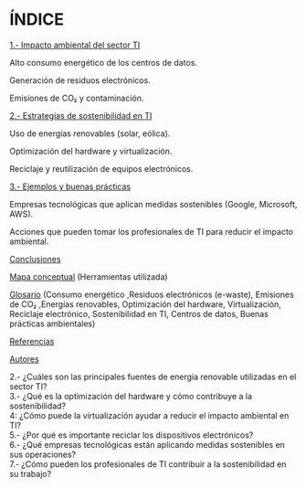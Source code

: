 # ÍNDICE  

[1.- Impacto ambiental del sector TI](1.Impacto.md)

Alto consumo energético de los centros de datos.

Generación de residuos electrónicos.

Emisiones de CO₂ y contaminación.

[2.- Estrategias de sostenibilidad en TI](2.Estrategias.md)

Uso de energías renovables (solar, eólica).

Optimización del hardware y virtualización.

Reciclaje y reutilización de equipos electrónicos.

[3.- Ejemplos y buenas prácticas](3.Ejemplos.md)

Empresas tecnológicas que aplican medidas sostenibles (Google, Microsoft, AWS).

Acciones que pueden tomar los profesionales de TI para reducir el impacto ambiental.

[Conclusiones](Conclusiones.md)

[Mapa conceptual](Mapa.md) (Herramientas utilizada)  

[Glosario](Glosario.md) (Consumo energético ,Residuos electrónicos (e-waste), Emisiones de CO₂ ,Energías renovables, Optimización del hardware, Virtualización, Reciclaje electrónico, Sostenibilidad en TI, Centros de datos, Buenas prácticas ambientales)   

[Referencias](Referencias.md)

[Autores](Autores.md)

2.- ¿Cuáles son las principales fuentes de energía renovable utilizadas en el sector TI?  
3.- ¿Qué es la optimización del hardware y cómo contribuye a la sostenibilidad?  
4: ¿Cómo puede la virtualización ayudar a reducir el impacto ambiental en TI?  
5.- ¿Por qué es importante reciclar los dispositivos electrónicos?  
6.- ¿Qué empresas tecnológicas están aplicando medidas sostenibles en sus operaciones?  
7.- ¿Cómo pueden los profesionales de TI contribuir a la sostenibilidad en su trabajo?  
